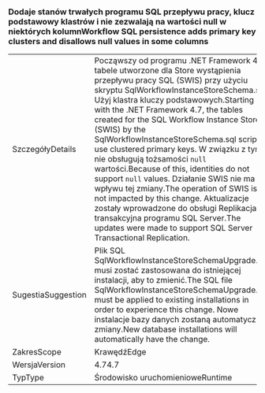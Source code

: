 ### <a name="workflow-sql-persistence-adds-primary-key-clusters-and-disallows-null-values-in-some-columns"></a><span data-ttu-id="84450-101">Dodaje stanów trwałych programu SQL przepływu pracy, klucz podstawowy klastrów i nie zezwalają na wartości null w niektórych kolumn</span><span class="sxs-lookup"><span data-stu-id="84450-101">Workflow SQL persistence adds primary key clusters and disallows null values in some columns</span></span>

|   |   |
|---|---|
|<span data-ttu-id="84450-102">Szczegóły</span><span class="sxs-lookup"><span data-stu-id="84450-102">Details</span></span>|<span data-ttu-id="84450-103">Począwszy od programu .NET Framework 4.7, tabele utworzone dla Store wystąpienia przepływu pracy SQL (SWIS) przy użyciu skryptu SqlWorkflowInstanceStoreSchema.sql Użyj klastra kluczy podstawowych.</span><span class="sxs-lookup"><span data-stu-id="84450-103">Starting with the .NET Framework 4.7, the tables created for the SQL Workflow Instance Store (SWIS) by the SqlWorkflowInstanceStoreSchema.sql script use clustered primary keys.</span></span> <span data-ttu-id="84450-104">W związku z tym nie obsługują tożsamości <code>null</code> wartości.</span><span class="sxs-lookup"><span data-stu-id="84450-104">Because of this, identities do not support <code>null</code> values.</span></span> <span data-ttu-id="84450-105">Działanie SWIS nie ma wpływu tej zmiany.</span><span class="sxs-lookup"><span data-stu-id="84450-105">The operation of SWIS is not impacted by this change.</span></span> <span data-ttu-id="84450-106">Aktualizacje zostały wprowadzone do obsługi Replikacja transakcyjna programu SQL Server.</span><span class="sxs-lookup"><span data-stu-id="84450-106">The updates were made to support SQL Server Transactional Replication.</span></span>|
|<span data-ttu-id="84450-107">Sugestia</span><span class="sxs-lookup"><span data-stu-id="84450-107">Suggestion</span></span>|<span data-ttu-id="84450-108">Plik SQL SqlWorkflowInstanceStoreSchemaUpgrade.sql musi zostać zastosowana do istniejącej instalacji, aby to zmienić.</span><span class="sxs-lookup"><span data-stu-id="84450-108">The SQL file SqlWorkflowInstanceStoreSchemaUpgrade.sql must be applied to existing installations in order to experience this change.</span></span> <span data-ttu-id="84450-109">Nowe instalacje bazy danych zostaną automatycznie zmiany.</span><span class="sxs-lookup"><span data-stu-id="84450-109">New database installations will automatically have the change.</span></span>|
|<span data-ttu-id="84450-110">Zakres</span><span class="sxs-lookup"><span data-stu-id="84450-110">Scope</span></span>|<span data-ttu-id="84450-111">Krawędź</span><span class="sxs-lookup"><span data-stu-id="84450-111">Edge</span></span>|
|<span data-ttu-id="84450-112">Wersja</span><span class="sxs-lookup"><span data-stu-id="84450-112">Version</span></span>|<span data-ttu-id="84450-113">4.7</span><span class="sxs-lookup"><span data-stu-id="84450-113">4.7</span></span>|
|<span data-ttu-id="84450-114">Typ</span><span class="sxs-lookup"><span data-stu-id="84450-114">Type</span></span>|<span data-ttu-id="84450-115">Środowisko uruchomieniowe</span><span class="sxs-lookup"><span data-stu-id="84450-115">Runtime</span></span>|

